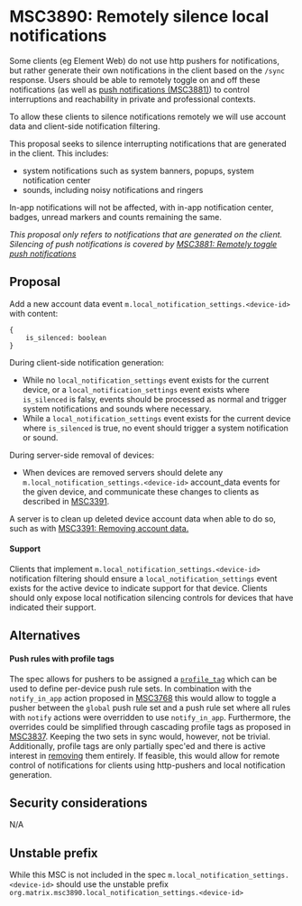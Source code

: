 # MSC3890: Remotely silence local notifications
Some clients (eg Element Web) do not use http pushers for notifications, but rather generate their own notifications in
the client based on the `/sync` response. Users should be able to remotely toggle on and off these notifications (as
well as [push notifications (MSC3881)](https://github.com/matrix-org/matrix-spec-proposals/pull/3881)) to control
interruptions and reachability in private and professional contexts.

To allow these clients to silence notifications remotely we will use account data and client-side notification
filtering.

This proposal seeks to silence interrupting notifications that are generated in the client. This includes:
- system notifications such as system banners, popups, system notification center
- sounds, including noisy notifications and ringers

In-app notifications will not be affected, with in-app notification center, badges, unread markers and counts remaining
the same.

*This proposal only refers to notifications that are generated on the client. Silencing of push notifications is covered
by [MSC3881: Remotely toggle push notifications](https://github.com/matrix-org/matrix-spec-proposals/pull/3881)*

## Proposal
Add a new account data event `m.local_notification_settings.<device-id>` with content:
```jsonp
{
    is_silenced: boolean
}
```
During client-side notification generation:
- While no `local_notification_settings` event exists for the current device, or a `local_notification_settings` event
  exists where `is_silenced` is falsy, events should be processed as normal and trigger system notifications and sounds
  where necessary.
- While a `local_notification_settings` event exists for the current device where `is_silenced` is true, no event should
  trigger a system notification or sound.

During server-side removal of devices:
- When devices are removed servers should delete any `m.local_notification_settings.<device-id>` account_data events for
the given device, and communicate these changes to clients as described in
[MSC3391](https://github.com/matrix-org/matrix-spec-proposals/pull/3391).

A server is to clean up deleted device account data when able to do so, such as with [MSC3391: Removing account
data.](https://github.com/matrix-org/matrix-spec-proposals/pull/3391)

#### Support
Clients that implement `m.local_notification_settings.<device-id>` notification filtering should ensure a
`local_notification_settings` event exists for the active device to indicate support for that device. Clients should
only expose local notification silencing controls for devices that have indicated their support.

## Alternatives
#### Push rules with profile tags
The spec allows for pushers to be assigned a
[`profile_tag`](https://spec.matrix.org/v1.3/client-server-api/#post_matrixclientv3pushersset) which can be used to
define per-device push rule sets. In combination with the `notify_in_app` action proposed in
[MSC3768](https://github.com/matrix-org/matrix-spec-proposals/pull/3768) this would allow to toggle a pusher between the
`global` push rule set and a push rule set where all rules with `notify` actions were overridden to use `notify_in_app`.
Furthermore, the overrides could be simplified through cascading profile tags as proposed in
[MSC3837](https://github.com/matrix-org/matrix-spec-proposals/pull/3837). Keeping the two sets in sync would, however,
not be trivial. Additionally, profile tags are only partially spec'ed and there is active interest in
[removing](https://github.com/matrix-org/matrix-spec/issues/637) them entirely. If feasible, this would allow for remote
control of notifications for clients using http-pushers and local notification generation.

## Security considerations
N/A

## Unstable prefix
While this MSC is not included in the spec `m.local_notification_settings.<device-id>` should use the unstable prefix
`org.matrix.msc3890.local_notification_settings.<device-id>`
